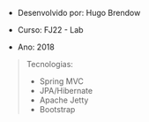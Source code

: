 - Desenvolvido por: Hugo Brendow

- Curso: FJ22 - Lab
- Ano: 2018

> Tecnologias:
>- Spring MVC
>- JPA/Hibernate
>- Apache Jetty
>- Bootstrap
